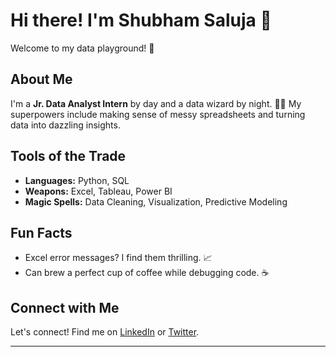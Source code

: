 # Hi there! I'm Shubham Saluja 👋

Welcome to my data playground! 🎢

## About Me

I'm a **Jr. Data Analyst Intern** by day and a data wizard by night. 🧙‍♂️ My superpowers include making sense of messy spreadsheets and turning data into dazzling insights.

## Tools of the Trade

- **Languages:** Python, SQL
- **Weapons:** Excel, Tableau, Power BI
- **Magic Spells:** Data Cleaning, Visualization, Predictive Modeling

## Fun Facts

- Excel error messages? I find them thrilling. 📈
- Can brew a perfect cup of coffee while debugging code. ☕

## Connect with Me

Let's connect! Find me on [LinkedIn](https://www.linkedin.com/in/shubham-saluja-8a9070243/) or [Twitter](https://x.com/yatt_balliye).

---
